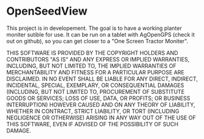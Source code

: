 # OpenSeedView

This project is in developement. The goal is to have a working planter moniter sutible for use. It can be run on a tablet with AgOpenGPS (check it out on github), so you can get closer to a "One Screen Tractor Moniter".

THIS SOFTWARE IS PROVIDED BY THE COPYRIGHT HOLDERS AND
CONTRIBUTORS "AS IS" AND ANY EXPRESS OR IMPLIED WARRANTIES,
INCLUDING, BUT NOT LIMITED TO, THE IMPLIED WARRANTIES OF
MERCHANTABILITY AND FITNESS FOR A PARTICULAR PURPOSE ARE
DISCLAIMED. IN NO EVENT SHALL BE LIABLE FOR ANY DIRECT,
INDIRECT, INCIDENTAL, SPECIAL, EXEMPLARY, OR CONSEQUENTIAL
DAMAGES (INCLUDING, BUT NOT LIMITED TO, PROCUREMENT OF
SUBSTITUTE GOODS OR SERVICES; LOSS OF USE, DATA, OR
PROFITS; OR BUSINESS INTERRUPTION) HOWEVER CAUSED AND ON
ANY THEORY OF LIABILITY, WHETHER IN CONTRACT, STRICT
LIABILITY, OR TORT (INCLUDING NEGLIGENCE OR OTHERWISE)
ARISING IN ANY WAY OUT OF THE USE OF THIS SOFTWARE, EVEN IF
ADVISED OF THE POSSIBILITY OF SUCH DAMAGE.
